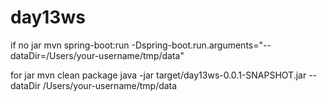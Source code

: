 # day13ws

if no jar
mvn spring-boot:run -Dspring-boot.run.arguments="--dataDir=/Users/your-username/tmp/data"

for jar
mvn clean package
java -jar target/day13ws-0.0.1-SNAPSHOT.jar --dataDir /Users/your-username/tmp/data

